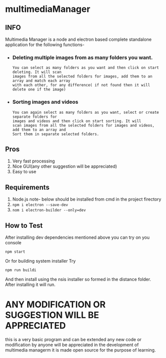 # multimediaManager

## INFO
Multimedia Manager is a node and electron based complete standalone application for the following functions-
* ### Deleting multiple images from as many folders you want.
      You can select as many folders as you want and then click on start deleting. It will scan 
      images from all the selected folders for images, add them to an array and match each array 
      with each other, for any difference( if not found then it will delete one if the image)
* ### Sorting images and videos
      You can again select as many folders as you want, select or create separate folders for  
      images and videos and then click on start sorting. It will 
      scan images from all the selected folders for images and videos, add them to an array and
      Sort them in separate selected folders.
## Pros
1. Very fast processing
2. Nice GUI(any other suggestion will be appreciated)
3. Easy to use
## Requirements
1. Node.js
note- below should be installed from cmd in the project firectory
2. `npm i electron --save-dev`
3. `nom i electron-builder --only=dev`
## How to Test
After installing dev dependencies mentioned above you can try on you console

`npm start`

Or for building  system installer
Try 

`npm run buildi`

And then install using the nsis installer so formed in the distance folder. After installing it will run.
# ANY MODIFICATION OR SUGGESTION WILL BE APPRECIATED
this is a very basic program and can be extended  any new code or modification by anyone will be appreciated in the development of multimedia managerm it is made open source for the purpose of learning.

